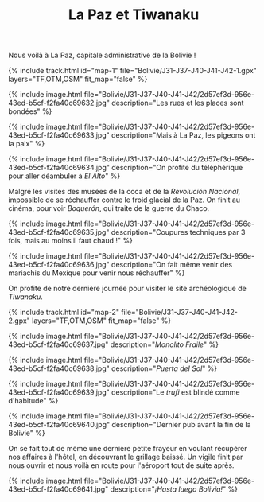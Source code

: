 ﻿---
title: "La Paz et Tiwanaku"
permalink: /Bolivie/J31-J37-J40-J41-J42/
sidebar:
  nav: "bolivie"
enable_tracks: true
---

Nous voilà à La Paz, capitale administrative de la Bolivie !

{% include track.html id="map-1" file="Bolivie/J31-J37-J40-J41-J42-1.gpx" layers="TF,OTM,OSM" fit_map="false" %}

{% include image.html file="Bolivie/J31-J37-J40-J41-J42/2d57ef3d-956e-43ed-b5cf-f2fa40c69632.jpg" description="Les rues et les places sont bondées" %}

{% include image.html file="Bolivie/J31-J37-J40-J41-J42/2d57ef3d-956e-43ed-b5cf-f2fa40c69633.jpg" description="Mais à La Paz, les pigeons ont la paix" %}

{% include image.html file="Bolivie/J31-J37-J40-J41-J42/2d57ef3d-956e-43ed-b5cf-f2fa40c69634.jpg" description="On profite du téléphérique pour aller déambuler à *El Alto*" %}

Malgré les visites des musées de la coca et de la *Revolución Nacional*, impossible de se réchauffer contre le froid glacial de la Paz. On finit au cinéma, pour voir *Boquerón*, qui traite de la guerre du Chaco.

{% include image.html file="Bolivie/J31-J37-J40-J41-J42/2d57ef3d-956e-43ed-b5cf-f2fa40c69635.jpg" description="Coupures techniques par 3 fois, mais au moins il faut chaud !" %}

{% include image.html file="Bolivie/J31-J37-J40-J41-J42/2d57ef3d-956e-43ed-b5cf-f2fa40c69636.jpg" description="On fait même venir des mariachis du Mexique pour venir nous réchauffer" %}

On profite de notre dernière journée pour visiter le site archéologique de *Tiwanaku*.

{% include track.html id="map-2" file="Bolivie/J31-J37-J40-J41-J42-2.gpx" layers="TF,OTM,OSM" fit_map="false" %}

{% include image.html file="Bolivie/J31-J37-J40-J41-J42/2d57ef3d-956e-43ed-b5cf-f2fa40c69637.jpg" description="*Monolito Fraile*" %}

{% include image.html file="Bolivie/J31-J37-J40-J41-J42/2d57ef3d-956e-43ed-b5cf-f2fa40c69638.jpg" description="*Puerta del Sol*" %}

{% include image.html file="Bolivie/J31-J37-J40-J41-J42/2d57ef3d-956e-43ed-b5cf-f2fa40c69639.jpg" description="Le *trufi* est blindé comme d'habitude" %}

{% include image.html file="Bolivie/J31-J37-J40-J41-J42/2d57ef3d-956e-43ed-b5cf-f2fa40c69640.jpg" description="Dernier pub avant la fin de la Bolivie" %}

On se fait tout de même une dernière petite frayeur en voulant récupérer nos affaires à l'hôtel, en découvrant le grillage baissé. Un vigile finit par nous ouvrir et nous voilà en route pour l'aéroport tout de suite après.

{% include image.html file="Bolivie/J31-J37-J40-J41-J42/2d57ef3d-956e-43ed-b5cf-f2fa40c69641.jpg" description="*¡Hasta luego Bolivia!*" %}
